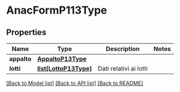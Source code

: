 # AnacFormP113Type

## Properties
Name | Type | Description | Notes
------------ | ------------- | ------------- | -------------
**appalto** | [**AppaltoP13Type**](AppaltoP13Type.md) |  | 
**lotti** | [**list[LottoP13Type]**](LottoP13Type.md) | Dati relativi ai lotti | 

[[Back to Model list]](../README.md#documentation-for-models) [[Back to API list]](../README.md#documentation-for-api-endpoints) [[Back to README]](../README.md)

